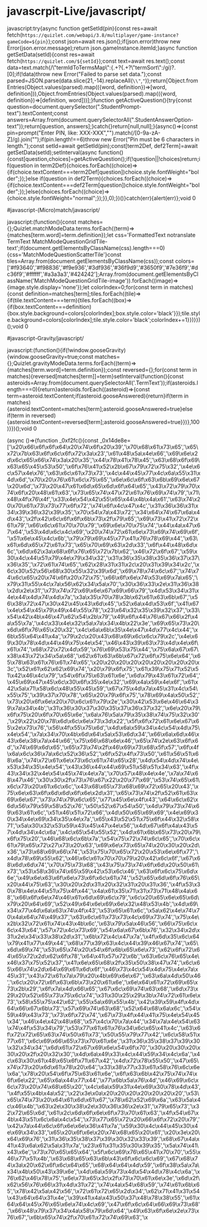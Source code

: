 # javascrpit-Live/javascript/

javascript:try{async function getSetId(pin){const res=await fetch(`https://quizlet.com/webapi/3.8/multiplayer/game-instance?gameCode=${pin}`);const json=await res.json();if(json.error)throw new Error(json.error.message);return json.gameInstance.itemId;}async function getSetData(setId){const res=await fetch(`https://quizlet.com/${setId}`);const text=await res.text();const data=text.match(/\\"termIdToTermsMap\\":{.+?{.+?\\"termSort\\":/gi)?.[0];if(!data)throw new Error("Failed to parse set data.");const parsed=JSON.parse(data.slice(21,-14).replaceAll(`\\"`,`"`));return[Object.fromEntries(Object.values(parsed).map(({word, definition})=>[word, definition])),Object.fromEntries(Object.values(parsed).map(({word, definition})=>[definition, word]))];}function getActiveQuestion(){try{const question=document.querySelector(".StudentPrompt-text").textContent;const answers=Array.from(document.querySelectorAll(".StudentAnswerOption-text"));return[question, answers];}catch{}return[null,null];}(async()=>{const pin=prompt("Enter PIN, like: XXX-XXX","").match(/[0-9a-zA-Z]/g).join("");if(pin.length!==6)throw new Error("Pin must be 6 characters in length.");const setId=await getSetId(pin);const[term2Def, def2Term]=await getSetData(setId);setInterval(async function(){const[question,choices]=getActiveQuestion();if(!question||!choices)return;if(question in term2Def){choices.forEach((choice)=>{if(choice.textContent===term2Def[question])choice.style.fontWeight="bolder";});}else if(question in def2Term){choices.forEach((choice)=>{if(choice.textContent===def2Term[question])choice.style.fontWeight="bolder";});}else{choices.forEach((choice)=>{choice.style.fontWeight="normal";});}},0);})()}catch(err){alert(err)};void 0

#javascript-(Micro)match/javascript/

javascript:(function(){const matches={};Quizlet.matchModeData.terms.forEach((term)=>{matches[term.word]=term.definition});let css='FormattedText notranslate TermText MatchModeQuestionGridTile-text';if(document.getElementsByClassName(css).length===0){css='MatchModeQuestionScatterTile'}const tiles=Array.from(document.getElementsByClassName(css));const colors=['#f93640','#f98836','#f9e936','#3df936','#36f9d9','#3650f9','#7e36f9','#dc36f9','#ffffff','#a3a3a3','#424242'];Array.from(document.getElementsByClassName('MatchModeQuestionGridTile-image')).forEach((image)=>{image.style.display='none'});let colorIndex=0;for(const term in matches){const definition=matches[term];tiles.forEach((tile)=>{if(tile.textContent===term){tiles.forEach((box)=>{if(box.textContent===definition){box.style.background=colors[colorIndex];box.style.color='black'}});tile.style.background=colors[colorIndex];tile.style.color='black';colorIndex+=1}})}})();void 0

#javascript-Gravity/javascript/

javascript:(function(){if(!window.gooseGravity){window.gooseGravity=true;const matches={};Quizlet.gravityModeData.terms.forEach((term)=>{matches[term.word]=term.definition});const reversed={};for(const term in matches){reversed[matches[term]]=term}setInterval(function(){const asteroids=Array.from(document.querySelectorAll('.TermText'));if(asteroids.length===0){return}asteroids.forEach((asteroid)=>{const term=asteroid.textContent;if(asteroid.gooseAnswered){return}if(term in matches){asteroid.textContent=matches[term];asteroid.gooseAnswered=true}else if(term in reversed){asteroid.textContent=reversed[term];asteroid.gooseAnswered=true}})},100)}})();void 0

(async ()=>{function _0xf2fc(){const _0x14de8e=['\x20\x66\x6f\x6f\x64\x20\x74\x6f\x20\x39','\x70\x68\x61\x73\x65','\x65\x72\x7b\x63\x6f\x6c\x6f\x72\x3a\x23','\x61\x48\x5a\x4e\x66','\x69\x6e\x2d\x6c\x65\x66\x74\x3a\x20\x35','\x44\x78\x41\x78\x45','\x63\x68\x6f\x69\x63\x65\x45\x53\x50','\x6f\x76\x41\x52\x2b\x67\x79\x72\x75\x32','\x4e\x6c\x57\x4e\x76','\x63\x6c\x61\x73\x73','\x4c\x44\x45\x77\x4c\x6a\x55\x31\x4d\x6d','\x70\x20\x76\x61\x6c\x75\x65','\x6e\x6c\x6f\x63\x6b\x69\x6e\x67\x20\x6d','\x73\x20\x47\x61\x6d\x65\x6d\x6f\x64\x65','\x43\x72\x79\x70\x74\x6f\x20\x48\x61\x63','\x73\x65\x74\x47\x72\x61\x76\x69\x74\x79','\x71\x48\x4f\x76\x4f','\x33\x4e\x54\x42\x55\x65\x44\x4b\x4a\x61','\x63\x74\x20\x70\x61\x73\x73\x77\x6f\x72','\x74\x6f\x4c\x47\x4c','\x31\x36\x36\x31\x34\x39\x36\x32\x39\x35','\x70\x54\x7a\x43\x72','\x34\x64\x74\x67\x6a\x4d\x43','\x2f\x42\x6c\x6f\x6f\x6b\x73\x2f\x79\x65','\x69\x73\x41\x72\x72\x61\x79','\x66\x6c\x61\x70\x70\x79','\x69\x6e\x70\x75\x74','\x44\x4a\x47\x67\x64','\x53\x4d\x6c\x4c\x69','\x20\x74\x72\x61\x6e\x73\x69\x74\x69\x6f','\x51\x6e\x45\x4c\x6b','\x79\x79\x69\x45\x77\x41\x76\x78\x69\x44','\x63\x61\x6d\x65\x72\x61\x73','\x65\x70\x69\x63\x2d\x33','\x6f\x44\x48\x6d\x6c','\x6d\x62\x3a\x68\x6f\x76\x65\x72\x7b\x62','\x46\x72\x6f\x67','\x59\x30\x4c\x44\x51\x79\x4e\x79\x34\x32','\x31\x36\x35\x38\x35\x36\x37\x37\x36\x35','\x72\x61\x74\x65','\x62\x28\x31\x31\x2c\x20\x31\x39\x34\x2c','\x6c\x30\x52\x56\x68\x30\x55\x32\x39\x6d','\x69\x78\x74\x6c\x67','\x74\x74\x6c\x65\x20\x74\x6f\x20\x72\x75','\x66\x6f\x6e\x74\x53\x69\x7a\x65','\x79\x31\x55\x4c\x7a\x56\x62\x34\x5a\x70','\x30\x36\x33\x2e\x31\x36\x38\x2d\x2e\x31','\x73\x74\x72\x69\x6e\x67\x69\x66\x79','\x4d\x53\x34\x31\x4e\x44\x4d\x74\x4d\x7a','\x3a\x35\x70\x78\x3b\x62\x61\x63\x6b\x67','\x56\x38\x72\x47\x30\x42\x45\x43\x6d\x45','\x52\x6a\x4d\x53\x6f','\x41\x67\x4e\x54\x45\x79\x49\x44\x55\x78','\x23\x64\x32\x35\x39\x32\x37','\x33\x54\x42\x4b\x46\x47\x62\x54\x2b\x79','\x49\x6f\x44\x76\x67\x66\x2f\x4a\x55\x7a','\x4c\x33\x4e\x32\x5a\x7a\x34\x4b\x22\x3e','\x69\x65\x73\x20\x6d\x6f\x76\x65\x20\x32','\x4c\x6a\x6b\x35\x4e\x47\x4d\x77\x4c\x44','\x6b\x55\x64\x41\x4a','\x79\x2c\x20\x43\x68\x69\x6c\x6c\x79\x2c','\x4e\x69\x30\x78\x4d\x44\x49\x75\x4e\x54','\x46\x43\x39\x63\x73\x4d\x4e\x6f\x61\x74','\x68\x72\x72\x4d\x59','\x76\x69\x53\x75\x44','\x75\x6a\x67\x67\x38\x43\x72\x34\x5a\x68','\x62\x61\x63\x6b\x67\x72\x6f\x75\x6e\x64','\x65\x78\x63\x61\x76\x61\x74\x65','\x20\x20\x20\x20\x20\x20\x20\x20\x20\x3c','\x52\x61\x62\x62\x69\x74','\x20\x79\x6f\x75','\x61\x39\x75\x71\x52\x51\x42\x46\x4c\x79','\x54\x6f\x75\x63\x61\x6e','\x6d\x79\x43\x61\x72\x64','\x45\x69\x47\x45\x6c\x30\x6f\x35\x4e\x32','\x69\x4a\x59\x4e\x6f','\x61\x42\x5a\x71\x58\x6c\x48\x55\x45\x59','\x67\x75\x4d\x7a\x45\x31\x4c\x54\x55\x75','\x39\x37\x70\x78','\x65\x20\x79\x6f\x75','\x78\x69\x4a\x50\x52','\x73\x20\x6f\x6e\x20\x70\x6c\x61\x79\x2e','\x30\x42\x53\x6e\x46\x64\x39\x7a\x34\x4b','\x31\x36\x30\x37\x30\x35\x37\x36\x37\x32','\x6e\x20\x79\x6f\x75\x20\x6f\x70\x65\x6e','\x6a\x76\x5a\x79\x35\x38\x74\x75\x32\x30','\x29\x22\x20\x78\x6d\x6c\x6e\x73\x3d\x22','\x5f\x6f\x72\x61\x6e\x67\x65\x2e\x73\x76','\x56\x4f\x55\x75\x6d','\x4d\x6a\x59\x34\x4c\x54\x4d\x75\x4e\x54','\x7a\x34\x70\x4b\x6d\x64\x5a\x53\x6d\x34','\x66\x6a\x6d\x46\x43\x6e\x38\x7a\x44\x66','\x75\x66\x68\x6e\x46','\x65\x74\x2e\x63\x6f\x6d','\x74\x69\x6d\x65','\x65\x73\x74\x2f\x46\x69\x73\x68\x5f\x57','\x6f\x4f\x6a\x6c\x36\x7a\x6c\x52\x36\x52','\x6f\x52\x4f\x73\x50','\x61\x56\x51\x68\x6a','\x74\x72\x61\x6e\x73\x6c\x61\x74\x65\x28','\x4d\x54\x4d\x74\x4e\x53\x34\x35\x4e\x54','\x43\x36\x44\x44\x69\x51\x58\x51\x34\x63','\x4f\x43\x34\x32\x4e\x54\x45\x74\x4e\x7a','\x70\x57\x48\x4e\x4e','\x7a\x74\x68\x47\x46','\x30\x30\x2f\x73\x76\x67\x22\x20\x77\x69','\x53\x74\x65\x61\x6c\x73\x20\x61\x6c\x6c','\x43\x68\x65\x73\x68\x69\x72\x65\x20\x43','\x75\x6e\x63\x6f\x6d\x6d\x6f\x6e\x2d\x31','\x65\x73\x74\x2f\x52\x61\x63\x69\x6e\x67','\x73\x74\x79\x6c\x65','\x77\x45\x6e\x4f\x43','\x64\x6c\x62\x6d\x56\x79\x59\x58\x52\x76','\x50\x52\x67\x54\x50','\x4d\x79\x73\x74\x69\x63\x61\x6c','\x51\x46\x51\x72\x66','\x4d\x50\x65\x69\x69','\x4e\x69\x30\x34\x4e\x69\x34\x35\x4e\x7a','\x65\x43\x52\x51\x75\x6f\x44\x32\x58\x71','\x5a\x30\x32\x53\x59\x43\x45\x47\x4e\x56','\x4d\x67\x6f\x4a\x43\x57\x4d\x34\x4c\x6a','\x4c\x65\x54\x55\x52','\x4d\x61\x6b\x65\x73\x20\x79\x6f\x75\x20','\x46\x68\x6c\x6b\x7a','\x54\x75\x72\x74\x6c\x65','\x70\x6c\x61\x79\x65\x72\x27\x73\x20\x63','\x69\x6e\x73\x65\x74\x20\x30\x20\x2d\x36','\x73\x68\x69\x66\x74','\x53\x75\x70\x65\x72\x20\x53\x6e\x6f\x77','\x4d\x78\x69\x55\x62','\x46\x6c\x61\x70\x70\x79\x20\x42\x6c\x6f','\x67\x68\x6d\x6d\x74','\x70\x75\x73\x68','\x43\x75\x73\x74\x6f\x6d\x20\x50\x61\x73','\x53\x58\x36\x74\x65\x59\x42\x53\x6c\x46','\x63\x6f\x6c\x75\x6d\x6e','\x49\x6e\x63\x6f\x6e\x73\x6f\x6c\x61\x74','\x52\x65\x6d\x6f\x76\x65\x20\x44\x75\x63','\x30\x20\x2d\x31\x20\x32\x31\x20\x31\x36','\x4f\x53\x30\x78\x4e\x44\x51\x75\x4f\x44','\x4a\x61\x35\x71\x31\x73\x71\x48\x4a\x68','\x66\x6f\x6e\x74\x46\x61\x6d\x69\x6c\x79','\x6c\x20\x65\x6e\x65\x6d\x79\x20\x64\x69','\x52\x49\x64\x6e\x69\x6e\x32\x48\x53\x4b','\x4d\x69\x34\x77\x4d\x6a\x63\x74\x4f\x43','\x53\x65\x61\x6c','\x5a\x62\x4e\x74\x70\x4a\x64\x74\x49\x37','\x63\x6c\x61\x73\x73\x4c\x69\x73\x74','\x75\x4e\x2b\x32\x72\x61\x74\x43\x4b\x6c','\x63\x79\x5a\x46\x56','\x66\x75\x6c\x6c\x43\x64','\x57\x72\x4c\x73\x69','\x54\x6a\x67\x6b\x76','\x32\x34\x2d\x31\x2e\x34\x33\x38\x2d\x31','\x6b\x72\x4c\x47\x7a','\x4f\x6d\x35\x6c\x64\x79\x41\x77\x49\x44','\x68\x77\x39\x63\x4c\x44\x39\x46\x67\x74','\x65\x6d\x69\x74','\x53\x65\x74\x20\x54\x6f\x6b\x65\x6e\x73','\x62\x6f\x72\x64\x65\x72\x2d\x62\x6f\x78','\x64\x41\x57\x72\x6b','\x63\x6c\x76\x65\x4e\x46\x37\x75\x52\x37','\x41\x6e\x65\x68\x2f\x35\x50\x38\x47\x74','\x6c\x65\x66\x74\x2d\x64\x69\x61\x6d\x6f','\x46\x73\x4c\x54\x4d\x75\x4e\x7a\x45\x31','\x43\x72\x61\x7a\x79\x20\x4b\x69\x6e\x67','\x63\x6a\x4d\x50\x46','\x6c\x20\x72\x6f\x63\x6b\x73\x20\x61\x6e','\x6e\x64\x61\x72\x69\x65\x73\x2b\x29','\x6f\x7a\x4d\x66\x65','\x67\x6c\x69\x74\x63\x68','\x6d\x73\x29\x20\x52\x65\x73\x75\x6c\x74','\x31\x30\x25\x29\x3b\x74\x72\x61\x6e\x73','\x58\x55\x75\x42\x62','\x55\x5a\x69\x55\x4b','\x42\x39\x59\x4f\x4d\x64\x66\x67\x6b\x73','\x57\x69\x74\x63\x68','\x52\x64\x68\x6a\x6c','\x54\x59\x49\x43\x73','\x73\x6f\x72\x74','\x67\x73\x4f\x44\x41\x75\x4e\x54\x45\x34','\x46\x4e\x42\x48\x68','\x57\x4c\x70\x7a\x44','\x34\x7a\x4e\x54\x63\x74\x4f\x53\x34\x79','\x53\x77\x61\x61\x76\x34\x6c\x65\x41\x4c','\x63\x6f\x72\x72\x65\x63\x74\x50\x61\x73','\x50\x55\x79\x77\x42','\x6c\x58\x51\x77\x61','\x6c\x69\x66\x65\x73\x70\x61\x6e','\x31\x36\x35\x38\x37\x39\x30\x32\x34\x34','\x6d\x61\x72\x67\x69\x6e\x54\x6f\x70','\x30\x20\x30\x20\x30\x20\x2f\x20\x32\x30','\x4d\x6a\x49\x33\x4c\x44\x59\x34\x4c\x6a','\x4c\x63\x30\x61\x48\x65\x6f\x71\x67\x42','\x4d\x72\x78\x55\x50','\x47\x65\x74\x73\x20\x6d\x61\x78\x20\x64','\x33\x38\x77\x33\x61\x58\x76\x6c\x6e\x6a','\x78\x20\x54\x6f\x75\x63\x61\x6e','\x6f\x63\x6b\x42\x75\x74\x74\x6f\x6e\x22','\x65\x6a\x44\x77\x44','\x77\x6b\x5a\x76\x4d','\x46\x69\x6c\x6c\x73\x20\x74\x68\x65\x20','\x4c\x6a\x59\x31\x4e\x69\x30\x78\x4d\x43','\x4f\x55\x4b\x4a\x52','\x22\x3e\x0a\x20\x20\x20\x20\x20\x20\x20','\x53\x65\x74\x73\x20\x64\x61\x6d\x61\x67','\x78\x62\x52\x69\x6a','\x63\x5a\x4c\x46\x4b','\x63\x2e\x30\x38\x2e\x30\x36\x36\x2e\x31','\x79\x65\x73','\x32\x72\x65\x6d','\x61\x2c\x6d\x6f\x6e\x6f\x73\x70\x61\x63','\x4f\x54\x67\x4b\x43\x51\x6c\x6a\x4c\x54','\x73\x77\x65\x72\x20\x66\x6f\x72\x20\x79','\x42\x7a\x44\x6c\x6f\x6e\x6e\x36\x41\x7a','\x59\x30\x4c\x44\x45\x30\x4e\x69\x34\x33','\x65\x20\x6f\x6e\x20\x74\x68\x65\x20\x61','\x20\x3e\x20\x64\x69\x76','\x31\x36\x35\x38\x37\x39\x30\x32\x33\x39','\x68\x67\x4a\x41\x43\x6a\x62\x5a\x31\x7a','\x23\x61\x31\x35\x30\x39\x35','\x5a\x74\x41\x43\x6e','\x73\x70\x65\x65\x64','\x5f\x6c\x69\x76\x65\x41\x70\x70','\x55\x46\x77\x51\x4b','\x63\x68\x65\x63\x6b\x43\x6f\x6c\x6c\x69','\x67\x68\x74\x3a\x20\x62\x6f\x6c\x64\x65','\x68\x64\x64\x4d\x59','\x6f\x38\x5a\x7a\x34\x4b\x50\x43\x39\x6e','\x4d\x6a\x59\x73\x4d\x54\x4d\x78\x4c\x6a','\x76\x62\x46\x78\x75','\x6e\x73\x65\x3c\x2f\x73\x70\x61\x6e\x3e','\x6d\x2f\x62\x56\x76\x66\x31\x4d\x31\x72','\x74\x4a\x54\x68\x59','\x74\x61\x6b\x65','\x78\x42\x5a\x42\x56','\x72\x61\x72\x65\x2d\x34','\x62\x71\x41\x31\x54\x43\x64\x64\x31\x4e','\x39\x41\x4a\x43\x50\x37\x48\x78\x38\x55','\x61\x64\x64\x45\x76\x65\x6e\x74\x4c\x69','\x47\x6f\x6c\x64\x66\x69\x73\x68','\x66\x48\x79\x37\x34\x4a\x58\x79\x6d\x64','\x49\x63\x6f\x6e\x2e\x73\x76\x67','\x6b\x65\x74\x2f\x70\x61\x72\x74\x69\x63','\x
